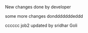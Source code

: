 New changes done by developer

some more changes dondddddddeddd


cccccc
job2 updated by sridhar Goli

